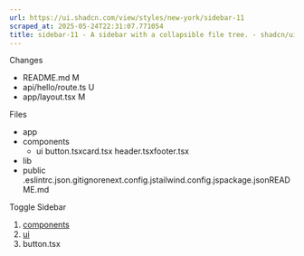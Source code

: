 ```yaml
---
url: https://ui.shadcn.com/view/styles/new-york/sidebar-11
scraped_at: 2025-05-24T22:31:07.771054
title: sidebar-11 - A sidebar with a collapsible file tree. - shadcn/ui
---
```


Changes
  * README.md
M
  * api/hello/route.ts
U
  * app/layout.tsx
M


Files
  * app
  * components
    * ui
button.tsxcard.tsx
header.tsxfooter.tsx
  * lib
  * public
.eslintrc.json.gitignorenext.config.jstailwind.config.jspackage.jsonREADME.md

Toggle Sidebar
  1. [components](https://ui.shadcn.com/view/styles/new-york/sidebar-11)
  2. [ui](https://ui.shadcn.com/view/styles/new-york/sidebar-11)
  3. button.tsx



